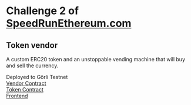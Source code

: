 # Challenge 2 of [SpeedRunEthereum.com](https://speedrunethereum.com/challenge/token-vendor)

## Token vendor

A custom ERC20 token and an unstoppable vending machine that will buy and sell the currency.


Deployed to Görli Testnet  
[Vendor Contract](https://goerli.etherscan.io/address/0x54B7576F1f8d72397ab89C4c770B9c1bCD3FFcc5)  
[Token Contract](https://goerli.etherscan.io/address/0x7ec5ec137ae6b08e9cb6ffa7ffa011e8ab5e18cd)  
[Frontend](https://overjoyed-apparel.surge.sh/)
